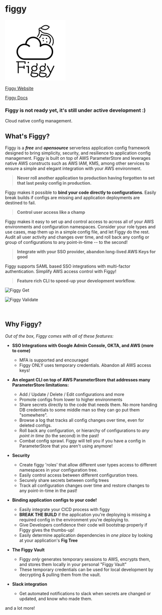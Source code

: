 # figgy
![Figgy](.assets/logo-black-text.png)

[Figgy Website](https://www.figgy.dev)

[Figgy Docs](https://www.figgy.dev/docs/)

### Figgy is not ready yet, it's still under active development :)

Cloud native config management.

## **What's Figgy?**


Figgy is a **_free_** and **_opensource_** serverless application config framework designed to bring simplicity, security, and resilience to 
application config management. Figgy is built on top of AWS ParameterStore and leverages native AWS constructs such as AWS IAM, 
KMS, among other services to ensure a simple and elegant integration with your AWS environment.
<br/>

> **Never roll another application to production having forgotten to set that last pesky
config in production.**

Figgy makes it possible to **bind your code directly to configurations**. Easily break builds if configs 
are missing and application deployments are destined to fail.


> **Control user access like a champ**

Figgy makes it easy to set up and control access to across all of your AWS environments and configuration namespaces. Consider
your role types and use cases, map them up in a simple config file, and let Figgy do the rest. Audit all user activity and 
changes over time, and roll back any config or group of configurations to any point-in-time -- to the second!

> **Integrate with your SSO provider, abandon long-lived AWS Keys for good**

Figgy supports SAML based SSO integrations with multi-factor authentication. Simplify AWS access control with Figgy!

> **Feature rich CLI to speed-up your development workflow.**

![Figgy Get](.assets/get-browse.gif)

![Figgy Validate](.assets/validate-fail.gif)

<br/>

## **Why Figgy?**

*Out of the box, Figgy comes with all of these features:*

- **SSO Integrations with Google Admin Console, OKTA, and AWS (more to come)**
    - MFA is supported and encouraged
    - Figgy ONLY uses temporary credentials. Abandon all AWS access keys!

- **An elegant CLI on top of AWS ParameterStore that addresses many ParameterStore limitations:**
    - Add / Update / Delete / Edit configurations and more
    - Promote configs from lower to higher environments
    - Share secrets directly to the code that needs them. No more handing DB credentials to some middle man so they can go put them "somewhere".
    - Browse a log that tracks all config changes over time, even for deleted configs.
    - Roll back any configuration, or hierarchy of configurations to *any point in time* (to the second) in the past!
    - Combat config sprawl. Figgy will tell you if you have a config in ParameterStore that you aren't using anymore!

- **Security**
    - Create figgy 'roles' that allow different user types access to different namespaces in your configuration tree.
    - Easily control access between different configuration trees.
    - Securely share secrets between config trees
    - Track all configuration changes over time and restore changes to any point-in-time in the past!

- **Binding application configs to your code!**
    - Easily integrate your CICD process with figgy
    - **BREAK THE BUILD** if the application you're deploying is missing a required config in the environment you're
        deploying to. 
    - Give Developers confidence their code will bootstrap properly if Figgy gives the thumbs-up! 
    - Easily determine application dependencies in _one place_ by looking at your application's **Fig Tree** 

- **The Figgy Vault**
    - Figgy _only_ generates temporary sessions to AWS, encrypts them, and stores them locally in your personal "Figgy Vault"
    - These temporary credentials can be used for local development by decrypting & pulling them from the vault.

- **Slack integration**
    - Get automated notifications to slack when secrets are changed or updated, and know who made them.


and a lot more!